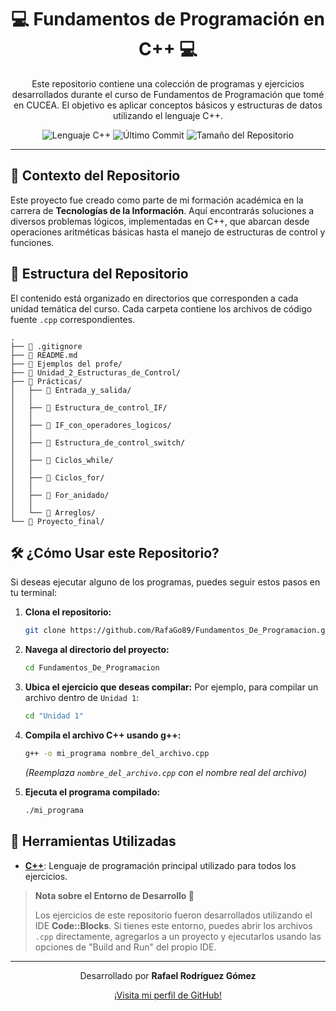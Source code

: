 <h1 align="center">
  💻 Fundamentos de Programación en C++ 💻
</h1>

<p align="center">
  Este repositorio contiene una colección de programas y ejercicios desarrollados durante el curso de Fundamentos de Programación que tomé en CUCEA. El objetivo es aplicar conceptos básicos y estructuras de datos utilizando el lenguaje C++.
</p>

<p align="center">
  <img src="https://img.shields.io/badge/Language-C++-blue.svg" alt="Lenguaje C++">
  <img src="https://img.shields.io/github/last-commit/RafaGo89/Fundamentos_De_Programacion" alt="Último Commit">
  <img src="https://img.shields.io/github/repo-size/RafaGo89/Fundamentos_De_Programacion" alt="Tamaño del Repositorio">
</p>

---

## 🎯 Contexto del Repositorio

Este proyecto fue creado como parte de mi formación académica en la carrera de **Tecnologías de la Información**. Aquí encontrarás soluciones a diversos problemas lógicos, implementadas en C++, que abarcan desde operaciones aritméticas básicas hasta el manejo de estructuras de control y funciones.

## 📁 Estructura del Repositorio

El contenido está organizado en directorios que corresponden a cada unidad temática del curso. Cada carpeta contiene los archivos de código fuente `.cpp` correspondientes.

```
.
├── 📄 .gitignore
├── 📄 README.md
├── 📂 Ejemplos del profe/
├── 📂 Unidad_2_Estructuras_de_Control/
├── 📂 Prácticas/
│   ├── 📂 Entrada_y_salida/
│   │
│   ├── 📂 Estructura_de_control_IF/
│   │
│   ├── 📂 IF_con_operadores_logicos/
│   │
│   ├── 📂 Estructura_de_control_switch/
│   │
│   ├── 📂 Ciclos_while/
│   │
│   ├── 📂 Ciclos_for/
│   │
│   ├── 📂 For_anidado/
│   │
│   └── 📂 Arreglos/
└── 📂 Proyecto_final/
```

## 🛠️ ¿Cómo Usar este Repositorio?

Si deseas ejecutar alguno de los programas, puedes seguir estos pasos en tu terminal:

1.  **Clona el repositorio:**
    ```bash
    git clone https://github.com/RafaGo89/Fundamentos_De_Programacion.git
    ```

2.  **Navega al directorio del proyecto:**
    ```bash
    cd Fundamentos_De_Programacion
    ```

3.  **Ubica el ejercicio que deseas compilar:**
    Por ejemplo, para compilar un archivo dentro de `Unidad 1`:
    ```bash
    cd "Unidad 1"
    ```

4.  **Compila el archivo C++ usando g++:**
    ```bash
    g++ -o mi_programa nombre_del_archivo.cpp
    ```
    *(Reemplaza `nombre_del_archivo.cpp` con el nombre real del archivo)*

5.  **Ejecuta el programa compilado:**
    ```bash
    ./mi_programa
    ```

## 🔧 Herramientas Utilizadas

* **[C++](https://isocpp.org/)**: Lenguaje de programación principal utilizado para todos los ejercicios.
  
> **Nota sobre el Entorno de Desarrollo 📝**
>
> Los ejercicios de este repositorio fueron desarrollados utilizando el IDE **Code::Blocks**. Si tienes este entorno, puedes abrir los archivos `.cpp` directamente, agregarlos a un proyecto y ejecutarlos usando las opciones de "Build and Run" del propio IDE.

---

<p align="center">
  Desarrollado por <strong>Rafael Rodríguez Gómez</strong>
</p>
<p align="center">
  <a href="https://github.com/RafaGo89">¡Visita mi perfil de GitHub!</a>
</p>
